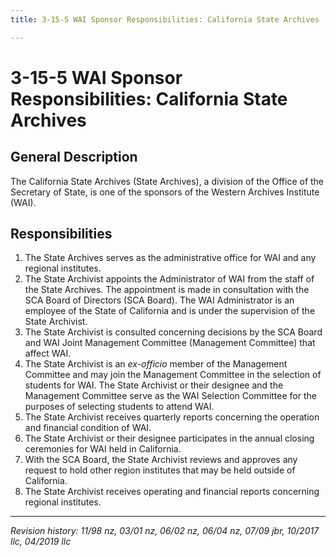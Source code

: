 ```yaml
---
title: 3-15-5 WAI Sponsor Responsibilities: California State Archives

---
```


# 3-15-5 WAI Sponsor Responsibilities: California State Archives

## General Description

The California State Archives (State Archives), a division of the Office of the Secretary of State, is one of the sponsors of the Western Archives Institute (WAI).

## Responsibilities

1. The State Archives serves as the administrative office for WAI and any regional institutes.
2. The State Archivist appoints the Administrator of WAI from the staff of the State Archives. The appointment is made in consultation with the SCA Board of Directors (SCA Board). The WAI Administrator is an employee of the State of California and is under the supervision of the State Archivist.
3. The State Archivist is consulted concerning decisions by the SCA Board and WAI Joint Management Committee (Management Committee) that affect WAI.
4. The State Archivist is an _ex-officio_ member of the Management Committee and may join the Management Committee in the selection of students for WAI. The State Archivist or their designee and the Management Committee serve as the WAI Selection Committee for the purposes of selecting students to attend WAI.
5. The State Archivist receives quarterly reports concerning the operation and financial condition of WAI.
6. The State Archivist or their designee participates in the annual closing ceremonies for WAI held in California.
7. With the SCA Board, the State Archivist reviews and approves any request to hold other region institutes that may be held outside of California.
8. The State Archivist receives operating and financial reports concerning regional institutes.

***

_Revision history: 11/98 nz, 03/01 nz, 06/02 nz, 06/04 nz, 07/09 jbr, 10/2017 llc, 04/2019 llc_
